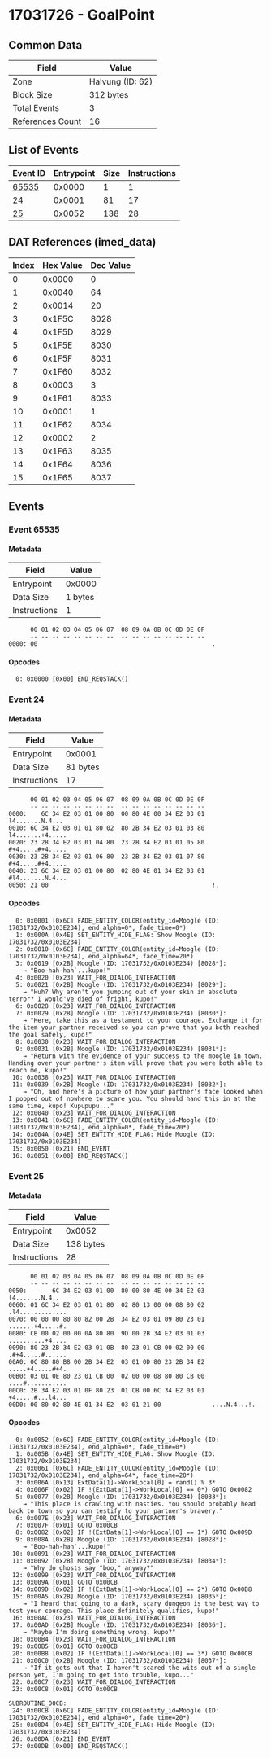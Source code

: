 # 17031726 - GoalPoint

## Common Data

| Field            | Value            |
|------------------|------------------|
| Zone             | Halvung (ID: 62) |
| Block Size       | 312 bytes        |
| Total Events     | 3                |
| References Count | 16               |

## List of Events

| Event ID              | Entrypoint   |   Size |   Instructions |
|-----------------------|--------------|--------|----------------|
| [65535](#event-65535) | 0x0000       |      1 |              1 |
| [24](#event-24)       | 0x0001       |     81 |             17 |
| [25](#event-25)       | 0x0052       |    138 |             28 |

## DAT References (imed_data)

|   Index | Hex Value   |   Dec Value |
|---------|-------------|-------------|
|       0 | 0x0000      |           0 |
|       1 | 0x0040      |          64 |
|       2 | 0x0014      |          20 |
|       3 | 0x1F5C      |        8028 |
|       4 | 0x1F5D      |        8029 |
|       5 | 0x1F5E      |        8030 |
|       6 | 0x1F5F      |        8031 |
|       7 | 0x1F60      |        8032 |
|       8 | 0x0003      |           3 |
|       9 | 0x1F61      |        8033 |
|      10 | 0x0001      |           1 |
|      11 | 0x1F62      |        8034 |
|      12 | 0x0002      |           2 |
|      13 | 0x1F63      |        8035 |
|      14 | 0x1F64      |        8036 |
|      15 | 0x1F65      |        8037 |

## Events

### Event 65535

#### Metadata

| Field        | Value   |
|--------------|---------|
| Entrypoint   | 0x0000  |
| Data Size    | 1 bytes |
| Instructions | 1       |

```
      00 01 02 03 04 05 06 07  08 09 0A 0B 0C 0D 0E 0F
      -- -- -- -- -- -- -- --  -- -- -- -- -- -- -- --
0000: 00                                                .               
```

#### Opcodes

```
  0: 0x0000 [0x00] END_REQSTACK()
```

### Event 24

#### Metadata

| Field        | Value    |
|--------------|----------|
| Entrypoint   | 0x0001   |
| Data Size    | 81 bytes |
| Instructions | 17       |

```
      00 01 02 03 04 05 06 07  08 09 0A 0B 0C 0D 0E 0F
      -- -- -- -- -- -- -- --  -- -- -- -- -- -- -- --
0000:    6C 34 E2 03 01 00 80  00 80 4E 00 34 E2 03 01   l4.......N.4...
0010: 6C 34 E2 03 01 01 80 02  80 2B 34 E2 03 01 03 80  l4.......+4.....
0020: 23 2B 34 E2 03 01 04 80  23 2B 34 E2 03 01 05 80  #+4.....#+4.....
0030: 23 2B 34 E2 03 01 06 80  23 2B 34 E2 03 01 07 80  #+4.....#+4.....
0040: 23 6C 34 E2 03 01 00 80  02 80 4E 01 34 E2 03 01  #l4.......N.4...
0050: 21 00                                             !.              
```

#### Opcodes

```
  0: 0x0001 [0x6C] FADE_ENTITY_COLOR(entity_id=Moogle (ID: 17031732/0x0103E234), end_alpha=0*, fade_time=0*)
  1: 0x000A [0x4E] SET_ENTITY_HIDE_FLAG: Show Moogle (ID: 17031732/0x0103E234)
  2: 0x0010 [0x6C] FADE_ENTITY_COLOR(entity_id=Moogle (ID: 17031732/0x0103E234), end_alpha=64*, fade_time=20*)
  3: 0x0019 [0x2B] Moogle (ID: 17031732/0x0103E234) [8028*]:
    → "Boo-hah-hah`...kupo!"
  4: 0x0020 [0x23] WAIT_FOR_DIALOG_INTERACTION
  5: 0x0021 [0x2B] Moogle (ID: 17031732/0x0103E234) [8029*]:
    → "Huh? Why aren't you jumping out of your skin in absolute terror? I would've died of fright, kupo!"
  6: 0x0028 [0x23] WAIT_FOR_DIALOG_INTERACTION
  7: 0x0029 [0x2B] Moogle (ID: 17031732/0x0103E234) [8030*]:
    → "Here, take this as a testament to your courage. Exchange it for the item your partner received so you can prove that you both reached the goal safely, kupo!"
  8: 0x0030 [0x23] WAIT_FOR_DIALOG_INTERACTION
  9: 0x0031 [0x2B] Moogle (ID: 17031732/0x0103E234) [8031*]:
    → "Return with the evidence of your success to the moogle in town. Handing over your partner's item will prove that you were both able to reach me, kupo!"
 10: 0x0038 [0x23] WAIT_FOR_DIALOG_INTERACTION
 11: 0x0039 [0x2B] Moogle (ID: 17031732/0x0103E234) [8032*]:
    → "Oh, and here's a picture of how your partner's face looked when I popped out of nowhere to scare you. You should hand this in at the same time, kupo! Kupupupu..."
 12: 0x0040 [0x23] WAIT_FOR_DIALOG_INTERACTION
 13: 0x0041 [0x6C] FADE_ENTITY_COLOR(entity_id=Moogle (ID: 17031732/0x0103E234), end_alpha=0*, fade_time=20*)
 14: 0x004A [0x4E] SET_ENTITY_HIDE_FLAG: Hide Moogle (ID: 17031732/0x0103E234)
 15: 0x0050 [0x21] END_EVENT
 16: 0x0051 [0x00] END_REQSTACK()
```

### Event 25

#### Metadata

| Field        | Value     |
|--------------|-----------|
| Entrypoint   | 0x0052    |
| Data Size    | 138 bytes |
| Instructions | 28        |

```
      00 01 02 03 04 05 06 07  08 09 0A 0B 0C 0D 0E 0F
      -- -- -- -- -- -- -- --  -- -- -- -- -- -- -- --
0050:       6C 34 E2 03 01 00  80 00 80 4E 00 34 E2 03    l4.......N.4..
0060: 01 6C 34 E2 03 01 01 80  02 80 13 00 00 08 80 02  .l4.............
0070: 00 00 00 80 80 82 00 2B  34 E2 03 01 09 80 23 01  .......+4.....#.
0080: CB 00 02 00 00 0A 80 80  9D 00 2B 34 E2 03 01 03  ..........+4....
0090: 80 23 2B 34 E2 03 01 0B  80 23 01 CB 00 02 00 00  .#+4.....#......
00A0: 0C 80 80 B8 00 2B 34 E2  03 01 0D 80 23 2B 34 E2  .....+4.....#+4.
00B0: 03 01 0E 80 23 01 CB 00  02 00 00 08 80 80 CB 00  ....#...........
00C0: 2B 34 E2 03 01 0F 80 23  01 CB 00 6C 34 E2 03 01  +4.....#...l4...
00D0: 00 80 02 80 4E 01 34 E2  03 01 21 00              ....N.4...!.    
```

#### Opcodes

```
  0: 0x0052 [0x6C] FADE_ENTITY_COLOR(entity_id=Moogle (ID: 17031732/0x0103E234), end_alpha=0*, fade_time=0*)
  1: 0x005B [0x4E] SET_ENTITY_HIDE_FLAG: Show Moogle (ID: 17031732/0x0103E234)
  2: 0x0061 [0x6C] FADE_ENTITY_COLOR(entity_id=Moogle (ID: 17031732/0x0103E234), end_alpha=64*, fade_time=20*)
  3: 0x006A [0x13] ExtData[1]->WorkLocal[0] = rand() % 3*
  4: 0x006F [0x02] IF !(ExtData[1]->WorkLocal[0] == 0*) GOTO 0x0082
  5: 0x0077 [0x2B] Moogle (ID: 17031732/0x0103E234) [8033*]:
    → "This place is crawling with nasties. You should probably head back to town so you can testify to your partner's bravery."
  6: 0x007E [0x23] WAIT_FOR_DIALOG_INTERACTION
  7: 0x007F [0x01] GOTO 0x00CB
  8: 0x0082 [0x02] IF !(ExtData[1]->WorkLocal[0] == 1*) GOTO 0x009D
  9: 0x008A [0x2B] Moogle (ID: 17031732/0x0103E234) [8028*]:
    → "Boo-hah-hah`...kupo!"
 10: 0x0091 [0x23] WAIT_FOR_DIALOG_INTERACTION
 11: 0x0092 [0x2B] Moogle (ID: 17031732/0x0103E234) [8034*]:
    → "Why do ghosts say "boo," anyway?"
 12: 0x0099 [0x23] WAIT_FOR_DIALOG_INTERACTION
 13: 0x009A [0x01] GOTO 0x00CB
 14: 0x009D [0x02] IF !(ExtData[1]->WorkLocal[0] == 2*) GOTO 0x00B8
 15: 0x00A5 [0x2B] Moogle (ID: 17031732/0x0103E234) [8035*]:
    → "I heard that going to a dark, scary dungeon is the best way to test your courage. This place definitely qualifies, kupo!"
 16: 0x00AC [0x23] WAIT_FOR_DIALOG_INTERACTION
 17: 0x00AD [0x2B] Moogle (ID: 17031732/0x0103E234) [8036*]:
    → "Maybe I'm doing something wrong, kupo?"
 18: 0x00B4 [0x23] WAIT_FOR_DIALOG_INTERACTION
 19: 0x00B5 [0x01] GOTO 0x00CB
 20: 0x00B8 [0x02] IF !(ExtData[1]->WorkLocal[0] == 3*) GOTO 0x00CB
 21: 0x00C0 [0x2B] Moogle (ID: 17031732/0x0103E234) [8037*]:
    → "If it gets out that I haven't scared the wits out of a single person yet, I'm going to get into trouble, kupo..."
 22: 0x00C7 [0x23] WAIT_FOR_DIALOG_INTERACTION
 23: 0x00C8 [0x01] GOTO 0x00CB

SUBROUTINE_00CB:
 24: 0x00CB [0x6C] FADE_ENTITY_COLOR(entity_id=Moogle (ID: 17031732/0x0103E234), end_alpha=0*, fade_time=20*)
 25: 0x00D4 [0x4E] SET_ENTITY_HIDE_FLAG: Hide Moogle (ID: 17031732/0x0103E234)
 26: 0x00DA [0x21] END_EVENT
 27: 0x00DB [0x00] END_REQSTACK()
```
